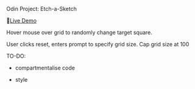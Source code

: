 Odin Project: Etch-a-Sketch

🔗[Live Demo]( https://alexwardill.github.io/op-etch-a-sketch/)

Hover mouse over grid to randomly change target square.

User clicks reset, enters prompt to specify grid size.
Cap grid size at 100

TO-DO:

- compartmentalise code

- style
